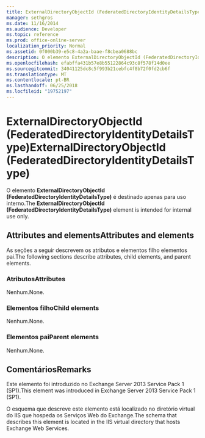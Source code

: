 ```yaml
---
title: ExternalDirectoryObjectId (FederatedDirectoryIdentityDetailsType)
manager: sethgros
ms.date: 11/16/2014
ms.audience: Developer
ms.topic: reference
ms.prod: office-online-server
localization_priority: Normal
ms.assetid: 0f000b39-e5c8-4a2a-baae-f8cbea0688bc
description: O elemento ExternalDirectoryObjectId (FederatedDirectoryIdentityDetailsType) é destinado apenas para uso interno.
ms.openlocfilehash: efabffa431b57e8b55122864c93c8f578f14d0ee
ms.sourcegitcommit: 34041125dc8c5f993b21cebfc4f8b72f0fd2cb6f
ms.translationtype: MT
ms.contentlocale: pt-BR
ms.lasthandoff: 06/25/2018
ms.locfileid: "19752197"
---
```

# <a name="externaldirectoryobjectid-federateddirectoryidentitydetailstype"></a><span data-ttu-id="9c7bb-103">ExternalDirectoryObjectId (FederatedDirectoryIdentityDetailsType)</span><span class="sxs-lookup"><span data-stu-id="9c7bb-103">ExternalDirectoryObjectId (FederatedDirectoryIdentityDetailsType)</span></span>

<span data-ttu-id="9c7bb-104">O elemento **ExternalDirectoryObjectId (FederatedDirectoryIdentityDetailsType)** é destinado apenas para uso interno.</span><span class="sxs-lookup"><span data-stu-id="9c7bb-104">The **ExternalDirectoryObjectId (FederatedDirectoryIdentityDetailsType)** element is intended for internal use only.</span></span> 

## <a name="attributes-and-elements"></a><span data-ttu-id="9c7bb-105">Attributes and elements</span><span class="sxs-lookup"><span data-stu-id="9c7bb-105">Attributes and elements</span></span>

<span data-ttu-id="9c7bb-106">As seções a seguir descrevem os atributos e elementos filho elementos pai.</span><span class="sxs-lookup"><span data-stu-id="9c7bb-106">The following sections describe attributes, child elements, and parent elements.</span></span>
  
### <a name="attributes"></a><span data-ttu-id="9c7bb-107">Atributos</span><span class="sxs-lookup"><span data-stu-id="9c7bb-107">Attributes</span></span>

<span data-ttu-id="9c7bb-108">Nenhum.</span><span class="sxs-lookup"><span data-stu-id="9c7bb-108">None.</span></span>
  
### <a name="child-elements"></a><span data-ttu-id="9c7bb-109">Elementos filho</span><span class="sxs-lookup"><span data-stu-id="9c7bb-109">Child elements</span></span>

<span data-ttu-id="9c7bb-110">Nenhum.</span><span class="sxs-lookup"><span data-stu-id="9c7bb-110">None.</span></span>
  
### <a name="parent-elements"></a><span data-ttu-id="9c7bb-111">Elementos pai</span><span class="sxs-lookup"><span data-stu-id="9c7bb-111">Parent elements</span></span>

<span data-ttu-id="9c7bb-112">Nenhum.</span><span class="sxs-lookup"><span data-stu-id="9c7bb-112">None.</span></span>
  
## <a name="remarks"></a><span data-ttu-id="9c7bb-113">Comentários</span><span class="sxs-lookup"><span data-stu-id="9c7bb-113">Remarks</span></span>

<span data-ttu-id="9c7bb-114">Este elemento foi introduzido no Exchange Server 2013 Service Pack 1 (SP1).</span><span class="sxs-lookup"><span data-stu-id="9c7bb-114">This element was introduced in Exchange Server 2013 Service Pack 1 (SP1).</span></span>
  
<span data-ttu-id="9c7bb-115">O esquema que descreve este elemento está localizado no diretório virtual do IIS que hospeda os Serviços Web do Exchange.</span><span class="sxs-lookup"><span data-stu-id="9c7bb-115">The schema that describes this element is located in the IIS virtual directory that hosts Exchange Web Services.</span></span>
  

